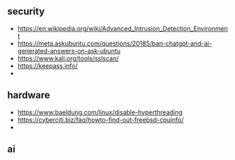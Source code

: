 ## security 
- https://en.wikipedia.org/wiki/Advanced_Intrusion_Detection_Environment
- https://meta.askubuntu.com/questions/20185/ban-chatgpt-and-ai-generated-answers-on-ask-ubuntu
- https://www.kali.org/tools/sslscan/
- https://keepass.info/
- 

## hardware
- https://www.baeldung.com/linux/disable-hyperthreading 
- https://cyberciti.biz/faq/howto-find-out-freebsd-cpuinfo/
- 

## ai
